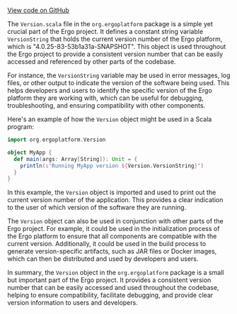 [View code on GitHub](https://github.com/ergoplatform/ergo/.autodoc/docs/json/target/scala-2.12/src_managed/main/org/ergoplatform)

The `Version.scala` file in the `org.ergoplatform` package is a simple yet crucial part of the Ergo project. It defines a constant string variable `VersionString` that holds the current version number of the Ergo platform, which is "4.0.25-83-53b1a31a-SNAPSHOT". This object is used throughout the Ergo project to provide a consistent version number that can be easily accessed and referenced by other parts of the codebase.

For instance, the `VersionString` variable may be used in error messages, log files, or other output to indicate the version of the software being used. This helps developers and users to identify the specific version of the Ergo platform they are working with, which can be useful for debugging, troubleshooting, and ensuring compatibility with other components.

Here's an example of how the `Version` object might be used in a Scala program:

```scala
import org.ergoplatform.Version

object MyApp {
  def main(args: Array[String]): Unit = {
    println(s"Running MyApp version ${Version.VersionString}")
  }
}
```

In this example, the `Version` object is imported and used to print out the current version number of the application. This provides a clear indication to the user of which version of the software they are running.

The `Version` object can also be used in conjunction with other parts of the Ergo project. For example, it could be used in the initialization process of the Ergo platform to ensure that all components are compatible with the current version. Additionally, it could be used in the build process to generate version-specific artifacts, such as JAR files or Docker images, which can then be distributed and used by developers and users.

In summary, the `Version` object in the `org.ergoplatform` package is a small but important part of the Ergo project. It provides a consistent version number that can be easily accessed and used throughout the codebase, helping to ensure compatibility, facilitate debugging, and provide clear version information to users and developers.
